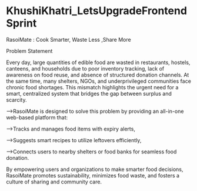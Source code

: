 # KhushiKhatri_LetsUpgradeFrontendSprint
RasoiMate : Cook Smarter, Waste Less ,Share More

Problem Statement

Every day, large quantities of edible food are wasted in restaurants, hostels, canteens, and households due to poor inventory tracking, lack of awareness on food reuse, and absence of structured donation channels. At the same time, many shelters, NGOs, and underprivileged communities face chronic food shortages. This mismatch highlights the urgent need for a smart, centralized system that bridges the gap between surplus and scarcity.

-->RasoiMate is designed to solve this problem by providing an all-in-one web-based platform that:

-->Tracks and manages food items with expiry alerts,

-->Suggests smart recipes to utilize leftovers efficiently,

-->Connects users to nearby shelters or food banks for seamless food donation.


By empowering users and organizations to make smarter food decisions, RasoiMate promotes sustainability, minimizes food waste, and fosters a culture of sharing and community care.
